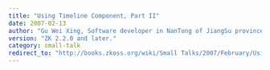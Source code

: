 ```yaml
---
title: "Using Timeline Component, Part II"
date: 2007-02-13
author: "Gu Wei Xing, Software developer in NanTong of JiangSu province, China."
version: "ZK 2.2.0 and later."
category: small-talk
redirect_to: "http://books.zkoss.org/wiki/Small Talks/2007/February/Using Timeline Component, Part II"
---
```

